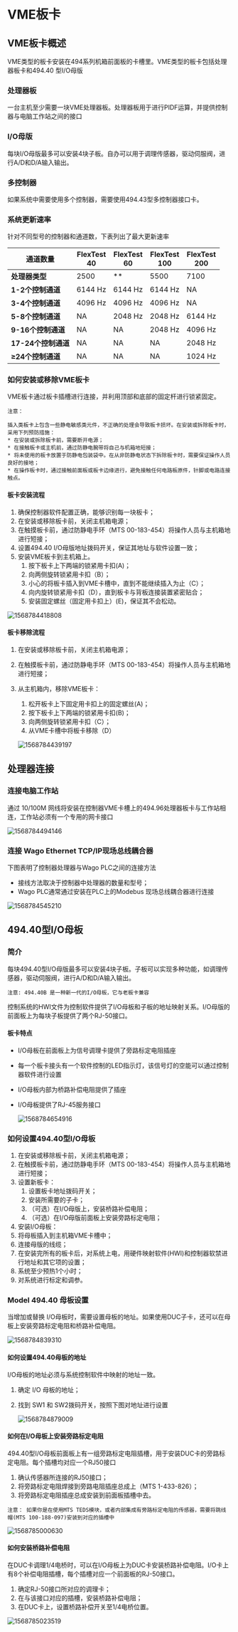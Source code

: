 # VME板卡

## VME板卡概述

VME类型的板卡安装在494系列机箱前面板的卡槽里。VME类型的板卡包括处理器板卡和494.40 型I/O母版

### 处理器板

一台主机至少需要一块VME处理器板。处理器板用于进行PIDF运算，并提供控制器与电脑工作站之间的接口

### I/O母版

每块I/O母版最多可以安装4块子板。自办可以用于调理传感器，驱动伺服阀，进行A/D和D/A输入输出。

 ### 多控制器

如果系统中需要使用多个控制器，需要使用494.43型多控制器接口卡。

 

### 系统更新速率

针对不同型号的控制器和通道数，下表列出了最大更新速率

 

| 通道数量            | FlexTest<BR>40 | FlexTest<BR>60 | FlexTest<BR>100 | FlexTest<BR>200 |
| ------------------- | -------------- | -------------- | --------------- | --------------- |
| **处理器类型**      | 2500           | **             | 5500            | 7100            |
| **1-2个控制通道**   | 6144 Hz        | 6144 Hz        | 6144 Hz         | NA              |
| **3-4个控制通道**   | 4096 Hz        | 4096 Hz        | 4096 Hz         | NA              |
| **5-8个控制通道**   | NA             | 2048 Hz        | 2048 Hz         | 6144 Hz         |
| **9-16个控制通道**  | NA             | NA             | 2048 Hz         | 4096 Hz         |
| **17-24个控制通道** | NA             | NA             | NA              | 2048 Hz         |
| **≥24个控制通道**   | NA             | NA             | NA              | 1024 Hz         |

 

### 如何安装或移除VME板卡

VME板卡通过板卡插槽进行连接，并利用顶部和底部的固定杆进行锁紧固定。

````
注意：

插入类板卡上包含一些静电敏感类元件，不正确的处理会导致板卡损坏。在安装或拆除板卡时，采用下列预防措施：
* 在安装或拆除板卡前，需要断开电源；
* 在接触板卡或主机前，通过防静电腕带将自己与机箱地短接；
* 将未使用的板卡放置于防静电包装袋中。在从非防静电状态下拆除板卡时，需要保证操作人员良好的接地；
* 在操作板卡时，通过接触前面板或板卡边缘进行，避免接触任何电路板原件，针脚或电路连接触点。
````

#### 板卡安装流程

1. 确保控制器软件配置正确，能够识别每一块板卡；
2. 在安装或移除板卡前，关闭主机箱电源；
3. 在触摸板卡前，通过防静电手环（MTS 00-183-454）将操作人员与主机箱地进行短接；
4. 设置494.40 I/O母版地址拨码开关，保证其地址与软件设置一致；
5. 安装VME板卡到主机箱上。
   1. 按下板卡上下两端的锁紧用卡扣(A)；
   2. 向两侧旋转锁紧用卡扣（B）；
   3. 小心的将板卡插入到VME卡槽中，直到不能继续插入为止（C）；
   4. 向内旋转锁紧用卡扣（D），直到板卡与背板连接装置紧密贴合；
   5. 安装固定螺丝（固定用卡扣上）(E)，保证其不会松动。

 ![1568784418808](./typora-user-images/1568784418808.png)  



 #### 板卡移除流程

1.   在安装或移除板卡前，关闭主机箱电源；
2. 在触摸板卡前，通过防静电手环（MTS 00-183-454）将操作人员与主机箱地进行短接；
3. 从主机箱内，移除VME板卡：
   1. 松开板卡上下固定用卡扣上的固定螺丝(A)；
   2.  按下板卡上下两端的锁紧用卡扣(B)；
   3. 向两侧旋转锁紧用卡扣（C）；
   4. 从VME卡槽中将板卡移除（D）

   ![1568784439197](./typora-user-images/1568784439197.png)



## 处理器连接

### 连接电脑工作站

通过 10/100M 网线将安装在控制器VME卡槽上的494.96处理器板卡与工作站相连，工作站必须有一个专用的网卡接口

![1568784494146](./typora-user-images/1568784494146.png)   



### 连接 Wago Ethernet TCP/IP现场总线耦合器

下图表明了控制器处理器与Wago PLC之间的连接方法

* 接线方法取决于控制器中处理器的数量和型号；
* Wago PLC通常通过安装在PLC上的Modebus 现场总线耦合器进行连接

   

 ![1568784545210](./typora-user-images/1568784545210.png)

 

## 494.40型I/O母板

### 简介

每块494.40型I/O母版最多可以安装4块子板。子板可以实现多种功能，如调理传感器，驱动伺服阀，进行A/D和D/A输入输出。

````
注意: 494.40B 是一种新一代的I/O母板，它与老板卡兼容
````

控制系统的HWI文件为控制软件提供了I/O母板和子板的地址映射关系。I/O母版的前面板上为每块子板提供了两个RJ-50接口。

 

#### 板卡特点

* I/O母板在前面板上为信号调理卡提供了旁路标定电阻插座

* 每一个板卡接头有一个软件控制的LED指示灯，该信号灯的空能可以通过控制器软件进行设置

* I/O母板内部为桥路补偿电阻提供了插座

* I/O母板提供了RJ-45服务接口

   ![1568784654916](./typora-user-images/1568784654916.png)



### 如何设置494.40型I/O母板

1. 在安装或移除板卡前，关闭主机箱电源；
2. 在触摸板卡前，通过防静电手环（MTS 00-183-454）将操作人员与主机箱地进行短接；
3. 设置新板卡：
   1. 设置板卡地址拨码开关；
   2. 安装所需要的子卡；
   3. （可选）在I/O母版上，安装桥路补偿电阻；
   4. （可选）在I/O母版前面板上安装旁路标定电阻；
4.  安装I/O母板：
   1. 将母板插入到主机箱VME卡槽中；
   2. 连接母版的线缆；
5. 在安装完所有的板卡后，对系统上电，用硬件映射软件(HWI)和控制器软禁进行地址和其它项的设置；
6. 系统至少预热1个小时；
7.  对系统进行标定和调参。

 

### Model 494.40 母板设置

当增加或替换 I/O母板时，需要设置母板的地址。如果使用DUC子卡，还可以在母板上安装旁路标定电阻和桥路补偿电阻。

   ![1568784839310](./typora-user-images/1568784839310.png)

 

#### 如何设置494.40母板的地址

I/O母板的地址必须与系统控制软件中映射的地址一致。

1.  确定 I/O 母板的地址；
2. 找到 SW1 和 SW2拨码开关，按照下图对地址进行设置

   ![1568784879009](./typora-user-images/1568784879009.png)

 

#### 如何在I/O母板上安装旁路标定电阻

494.40型I/O母板前面板上有一组旁路标定电阻插槽，用于安装DUC卡的旁路标定电阻。每个插槽均对应一个RJ50接口

1. 确认传感器所连接的RJ50接口；
2. 将旁路标定电阻焊接到旁路电阻插座总成上（MTS 1-433-826）；
3. 将旁路标定电阻插座总成安装到前面板插槽中去。

```
注意： 如果你是在使用MTS TEDS模块，或者内部集成有旁路标定电阻的传感器，需要将跳线帽(MTS 100-188-097)安装到对应的插槽中
```

![1568785000630](./typora-user-images/1568785000630.png)



   #### 如何安装桥路补偿电阻

在DUC卡调理1/4电桥时，可以在I/O母板上为DUC卡安装桥路补偿电阻。I/O卡上有8个补偿电阻插槽，每个插槽对应一个前面板的RJ-50接口。

1. 确定RJ-50接口所对应的调理卡；
2. 在与该接口对应的插槽，安装桥路补偿电阻；
3. 在DUC卡上，设置桥路补偿开关至1/4电桥位置。

   

 ![1568785023519](./typora-user-images/1568785023519.png)





